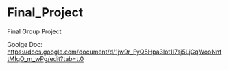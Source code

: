 # Final_Project
Final Group Project

Goolge Doc: https://docs.google.com/document/d/1jw9r_FyQ5Hpa3lot1I7sj5LjGqWooNnftMIqO_m_wPg/edit?tab=t.0
